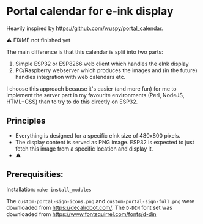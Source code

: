 # Portal calendar for e-ink display

Heavily inspired by https://github.com/wuspy/portal_calendar.

:warning: FIXME not finished yet

The main difference is that this calendar is split into two parts:
 1. Simple ESP32 or ESP8266 web client which handles the eInk display
 2. PC/Raspberry webserver which produces the images and (in the future) handles integration with web calendars etc.
 

I choose this approach because it's easier (and more fun) for me to implement the server part in my favourite environments (Perl, NodeJS, HTML+CSS) than to try to do this directly on ESP32.


## Principles

- Everything is designed for a specific eInk size of 480x800 pixels. 
- The display content is served as PNG image. ESP32 is expected to just fetch this image from a specific location and display it.
- :warning:




## Prerequisities:

Installation: `make install_modules`

The `custom-portal-sign-icons.png` and `custom-portal-sign-full.png` were downloaded from https://decalrobot.com/. The `D-DIN` font set was downloaded from https://www.fontsquirrel.com/fonts/d-din

